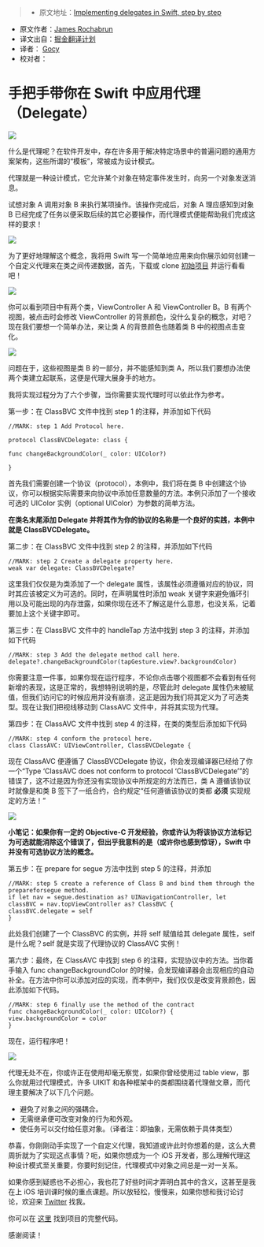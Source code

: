 > * 原文地址：[Implementing delegates in Swift, step by step](https://medium.com/@jamesrochabrun/implementing-delegates-in-swift-step-by-step-d3211cbac3ef#.er1y3jh2l)
* 原文作者：[James Rochabrun](https://medium.com/@jamesrochabrun)
* 译文出自：[掘金翻译计划](https://github.com/xitu/gold-miner)
* 译者： [Gocy](https://github.com/Gocy015)
* 校对者：


# 手把手带你在 Swift 中应用代理（Delegate）

![](https://cdn-images-1.medium.com/max/800/1*q9CR-wzFHkccp7I761piVw.png)

什么是代理呢？在软件开发中，存在许多用于解决特定场景中的普遍问题的通用方案架构，这些所谓的“模板”，常被成为设计模式。

代理就是一种设计模式，它允许某个对象在特定事件发生时，向另一个对象发送消息。

试想对象 A 调用对象 B 来执行某项操作。该操作完成后，对象 A 理应感知到对象 B 已经完成了任务以便采取后续的其它必要操作，而代理模式便能帮助我们完成这样的要求！

![](https://cdn-images-1.medium.com/max/800/0*l4JyFlg2IPKL6lSr.jpg)

为了更好地理解这个概念，我将用 Swift 写一个简单地应用来向你展示如何创建一个自定义代理来在类之间传递数据，首先，下载或 clone [初始项目](https://github.com/jamesrochabrun/DelegateTutorial) 并运行看看吧！

![](https://cdn-images-1.medium.com/max/800/0*mTYwNIwVsFUlDwuI.gif)

你可以看到项目中有两个类，ViewController A 和 ViewController B。B 有两个视图，被点击时会修改 ViewController 的背景颜色，没什么复杂的概念，对吧？现在我们要想一个简单办法，来让类 A 的背景颜色也随着类 B 中的视图点击变化。

![](https://cdn-images-1.medium.com/max/800/0*mLo9CmQAdhGb_l60.png)

问题在于，这些视图是类 B 的一部分，并不能感知到类 A，所以我们要想办法使两个类建立起联系，这便是代理大展身手的地方。

我将实现过程分为了六个步骤，当你需要实现代理时可以依此作为参考。

第一步：在 ClassBVC 文件中找到 step 1 的注释，并添加如下代码

```
//MARK: step 1 Add Protocol here.

protocol ClassBVCDelegate: class {

func changeBackgroundColor(_ color: UIColor?)

}

```

首先我们需要创建一个协议（protocol），本例中，我们将在类 B 中创建这个协议，你可以根据实际需要来向协议中添加任意数量的方法。本例只添加了一个接收可选的 UIColor 实例（optional UIColor）为参数的简单方法。

**在类名末尾添加 Delegate 并将其作为你的协议的名称是一个良好的实践，本例中就是 ClassBVCDelegate。**

第二步：在 ClassBVC 文件中找到 step 2 的注释，并添加如下代码

```
//MARK: step 2 Create a delegate property here.
weak var delegate: ClassBVCDelegate?

```

这里我们仅仅是为类添加了一个 delegate 属性，该属性必须遵循对应的协议，同时其应该被定义为可选的。同时，在声明属性时添加 weak 关键字来避免循环引用以及可能出现的内存泄露，如果你现在还不了解这是什么意思，也没关系，记着要加上这个关键字即可。

第三步：在 ClassBVC 文件中的 handleTap 方法中找到 step 3 的注释，并添加如下代码

```
//MARK: step 3 Add the delegate method call here.
delegate?.changeBackgroundColor(tapGesture.view?.backgroundColor)

```

你需要注意一件事，如果你现在运行程序，不论你点击哪个视图都不会看到有任何新增的表现，这是正常的，我想特别说明的是，尽管此时 delegate 属性仍未被赋值，但我们访问它的时候应用并没有崩溃，这正是因为我们将其定义为了可选类型。现在让我们把视线移动到 ClassAVC 文件中，并将其实现为代理。

第四步：在 ClassAVC 文件中找到 step 4 的注释，在类的类型后添加如下代码

```
//MARK: step 4 conform the protocol here.
class ClassAVC: UIViewController, ClassBVCDelegate {

```

现在 ClassAVC 便遵循了 ClassBVCDelegate 协议，你会发现编译器已经给了你一个“Type ‘ClassAVC does not conform to protocol ‘ClassBVCDelegate’”的错误了，这不过是因为你还没有实现协议中所规定的方法而已，类 A 遵循该协议时就像是和类 B 签下了一纸合约，合约规定“任何遵循该协议的类都 **必须** 实现规定的方法！”

![](https://cdn-images-1.medium.com/max/800/0*0nAPyS5dneFZqjtm.jpg)

**小笔记：如果你有一定的 Objective-C 开发经验，你或许认为将该协议方法标记为可选就能消除这个错误了，但出乎我意料的是（或许你也感到惊讶），Swift 中并没有可选协议方法的概念。**

第五步：在 prepare for segue 方法中找到 step 5 的注释，并添加

```
//MARK: step 5 create a reference of Class B and bind them through the prepareforsegue method.
if let nav = segue.destination as? UINavigationController, let classBVC = nav.topViewController as? ClassBVC {
classBVC.delegate = self
}

```

此处我们创建了一个 ClassBVC 的实例，并将 self 赋值给其 delegate 属性，self 是什么呢？self 就是实现了代理协议的 ClassAVC 实例！

第六步：最终，在 ClassAVC 中找到 step 6 的注释，实现协议中的方法。当你着手输入 func changeBackgroundColor 的时候，会发现编译器会出现相应的自动补全。在方法中你可以添加对应的实现，而本例中，我们仅仅是改变背景颜色，因此添加如下代码。

```
//MARK: step 6 finally use the method of the contract
func changeBackgroundColor(_ color: UIColor?) {
view.backgroundColor = color
}

```

现在，运行程序吧！

![](https://cdn-images-1.medium.com/max/800/0*ME6nP1z13pvMyLep.gif)

代理无处不在，你或许正在使用却毫无察觉，如果你曾经使用过 table view，那么你就用过代理模式，许多 UIKIT 和各种框架中的类都围绕着代理做文章，而代理主要解决了以下几个问题。

- 避免了对象之间的强耦合。
- 无需继承便可改变对象的行为和外观。
- 使任务可以交付给任意对象。（译者注：即抽象，无需依赖于具体类型）

恭喜，你刚刚动手实现了一个自定义代理，我知道或许此时你想着的是，这么大费周折就为了实现这点事情？呃，如果你想成为一个 iOS 开发者，那么理解代理这种设计模式至关重要，你要时刻记住，代理模式中对象之间总是一对一关系。

如果你感到疑惑也不必担心，我也花了好些时间才弄明白其中的含义，这甚至是我在上 iOS 培训课时候的重点课题。所以放轻松，慢慢来，如果你想和我讨论讨论，欢迎来 [Twitter](https://twitter.com/roch4brun) 找我。

你可以在 [这里](https://github.com/jamesrochabrun/DelegateTutorialFinal) 找到项目的完整代码。

感谢阅读！
